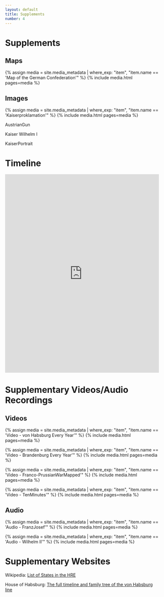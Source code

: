 ```yaml
---
layout: default
title: Supplements
number: 4
---
```


# Supplements

## Maps

{% assign media = site.media_metadata | where_exp: "item", "item.name == 'Map of the German Confederation'" %}
{% include media.html pages=media %}



## Images

{% assign media = site.media_metadata | where_exp: "item", "item.name == 'Kaiserproklamation'" %}
{% include media.html pages=media %}

AustrianGun

Kaiser Wilhelm I

KaiserPortrait

# Timeline

<iframe class='timeline-iframe' src='https://cdn.knightlab.com/libs/timeline3/latest/embed/index.html?source=1xQuV5EhFV3Frzm7SuxZJSq9i0Aa6XIlyKKJE1y-2MPQ&font=Default&lang=en&initial_zoom=2&height=650' width='100%' height='650' webkitallowfullscreen mozallowfullscreen allowfullscreen frameborder='0'></iframe>

# Supplementary Videos/Audio Recordings

## Videos

{% assign media = site.media_metadata | where_exp: "item", "item.name == 'Video - von Habsburg Every Year'" %}
{% include media.html pages=media %}

{% assign media = site.media_metadata | where_exp: "item", "item.name == 'Video - Brandenburg Every Year'" %}
{% include media.html pages=media %}

{% assign media = site.media_metadata | where_exp: "item", "item.name == 'Video - Franco-PrussianWarMapped'" %}
{% include media.html pages=media %}

{% assign media = site.media_metadata | where_exp: "item", "item.name == 'Video - TenMinutes'" %}
{% include media.html pages=media %}

## Audio

{% assign media = site.media_metadata | where_exp: "item", "item.name == 'Audio - FranzJosef'" %}
{% include media.html pages=media %}

{% assign media = site.media_metadata | where_exp: "item", "item.name == 'Audio - Wilhelm II'" %}
{% include media.html pages=media %}

# Supplementary Websites

Wikipedia: [List of States in the HRE](https://en.wikipedia.org/wiki/List_of_states_in_the_Holy_Roman_Empire)

House of Habsburg: [The full timeline and family tree of the von Habsburg line](https://habsburg.org/family-history/extended-family-tree/?lang=en)
